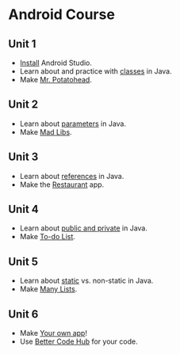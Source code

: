 # Android Course

## Unit 1

- [Install](/android/getting-started) Android Studio.
- Learn about and practice with [classes](/android-exercises/classes) in Java.
- Make [Mr. Potatohead](/projects/mr-potatohead).

## Unit 2

- Learn about [parameters](/android-exercises/parameters-and-return-values) in Java.
- Make [Mad Libs](/projects/mad-libs).

## Unit 3

- Learn about [references](/android-exercises/references) in Java.
- Make the [Restaurant](/projects/restaurant) app.

## Unit 4

- Learn about [public and private](/android-exercises/public-vs-private) in Java.
- Make [To-do List](/projects/to-do-list).

## Unit 5

- Learn about [static](/android-exercises/static-vs-non-static) vs. non-static in Java.
- Make [Many Lists](/projects/many-lists).

## Unit 6

- Make [Your own app](/projects/your-own)!
- Use [Better Code Hub](/guides/better-code-hub) for your code.
